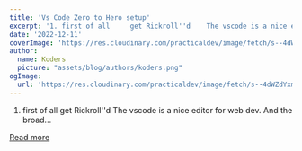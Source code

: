```yaml
---
title: 'Vs Code Zero to Hero setup'
excerpt: '1. first of all     get Rickroll''d    The vscode is a nice editor for web dev. And the broad...'
date: '2022-12-11'
coverImage: 'https://res.cloudinary.com/practicaldev/image/fetch/s--4dWZdYxm--/c_imagga_scale,f_auto,fl_progressive,h_420,q_auto,w_1000/https://dev-to-uploads.s3.amazonaws.com/uploads/articles/ffw2vo35l66nn8irtloy.jpg'
author:
  name: Koders
  picture: "assets/blog/authors/koders.png"
ogImage:
  url: 'https://res.cloudinary.com/practicaldev/image/fetch/s--4dWZdYxm--/c_imagga_scale,f_auto,fl_progressive,h_420,q_auto,w_1000/https://dev-to-uploads.s3.amazonaws.com/uploads/articles/ffw2vo35l66nn8irtloy.jpg'
---
```


1. first of all     get Rickroll''d    The vscode is a nice editor for web dev. And the broad...

[Read more](https://dev.to/atharvashankar/vs-code-zero-to-hero-setup-gon)
